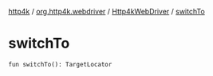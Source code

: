 [http4k](../../index.md) / [org.http4k.webdriver](../index.md) / [Http4kWebDriver](index.md) / [switchTo](./switch-to.md)

# switchTo

`fun switchTo(): TargetLocator`